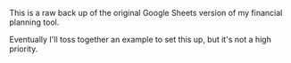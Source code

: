 This is a raw back up of the original Google Sheets version of my financial planning tool.

Eventually I'll toss together an example to set this up, but it's not a high priority.